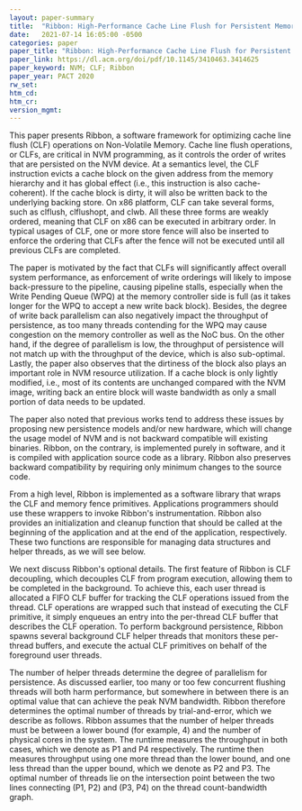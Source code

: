 ```yaml
---
layout: paper-summary
title:  "Ribbon: High-Performance Cache Line Flush for Persistent Memory"
date:   2021-07-14 16:05:00 -0500
categories: paper
paper_title: "Ribbon: High-Performance Cache Line Flush for Persistent Memory"
paper_link: https://dl.acm.org/doi/pdf/10.1145/3410463.3414625
paper_keyword: NVM; CLF; Ribbon
paper_year: PACT 2020
rw_set:
htm_cd:
htm_cr:
version_mgmt:
---
```


This paper presents Ribbon, a software framework for optimizing cache line flush (CLF) operations on Non-Volatile 
Memory. Cache line flush operations, or CLFs, are critical in NVM programming, as it controls the order of writes
that are persisted on the NVM device. 
At a semantics level, the CLF instruction evicts a cache block on the given address from the memory hierarchy
and it has global effect (i.e., this instruction is also cache-coherent).
If the cache block is dirty, it will also be written back to the underlying backing store. 
On x86 platform, CLF can take several forms, such as clflush, clflushopt, and clwb. All these three forms are weakly
ordered, meaning that CLF on x86 can be executed in arbitrary order.
In typical usages of CLF, one or more store fence will also be inserted to enforce the ordering that CLFs after the
fence will not be executed until all previous CLFs are completed.

The paper is motivated by the fact that CLFs will significantly affect overall system performance, as enforcement
of write orderings will likely to impose back-pressure to the pipeline, causing pipeline stalls, especially when 
the Write Pending Queue (WPQ) at the memory controller side is full (as it takes longer for the WPQ to accept a 
new write back block).
Besides, the degree of write back parallelism can also negatively impact the throughput of persistence, as too many
threads contending for the WPQ may cause congestion on the memory controller as well as the NoC bus.
On the other hand, if the degree of parallelism is low, the throughput of persistence will not match up with the 
throughput of the device, which is also sub-optimal.
Lastly, the paper also observes that the dirtiness of the block also plays an important role in NVM resource 
utilization. If a cache block is only lightly modified, i.e., most of its contents are unchanged compared with the 
NVM image, writing back an entire block will waste bandwidth as only a small portion of data needs to be updated.

The paper also noted that previous works tend to address these issues by proposing new persistence models and/or new
hardware, which will change the usage model of NVM and is not backward compatible will existing binaries. 
Ribbon, on the contrary, is implemented purely in software, and it is compiled with application source code as a 
library. Ribbon also preserves backward compatibility by requiring only minimum changes to the source code.

From a high level, Ribbon is implemented as a software library that wraps the CLF 
and memory fence primitives. Applications programmers should use these wrappers to invoke Ribbon's instrumentation.
Ribbon also provides an initialization and cleanup function that should be called at the beginning of the application
and at the end of the application, respectively. 
These two functions are responsible for managing data structures and helper threads, as we will see below.

We next discuss Ribbon's optional details. The first feature of Ribbon is CLF decoupling, which decouples CLF
from program execution, allowing them to be completed in the background. 
To achieve this, each user thread is allocated a FIFO CLF buffer for tracking the CLF operations issued from the
thread. CLF operations are wrapped such that instead of executing the CLF primitive, it simply enqueues an entry
into the per-thread CLF buffer that describes the CLF operation. 
To perform background persistence, Ribbon spawns several background CLF helper threads that monitors these per-thread
buffers, and execute the actual CLF primitives on behalf of the foreground user threads.

The number of helper threads determine the degree of parallelism for persistence. As discussed earlier, too many
or too few concurrent flushing threads will both harm performance, but somewhere in between there is an optimal 
value that can achieve the peak NVM bandwidth.
Ribbon therefore determines the optimal number of threads by trial-and-error, which we describe as follows.
Ribbon assumes that the number of helper threads must be between a lower bound (for example, 4) and the number of
physical cores in the system. 
The runtime measures the throughput in both cases, which we denote as P1 and P4 respectively.
The runtime then measures throughput using one more thread than the lower bound, and one less thread than the upper 
bound, which we denote as P2 and P3.
The optimal number of threads lie on the intersection point between the two lines connecting (P1, P2) and (P3, P4) on
the thread count-bandwidth graph.